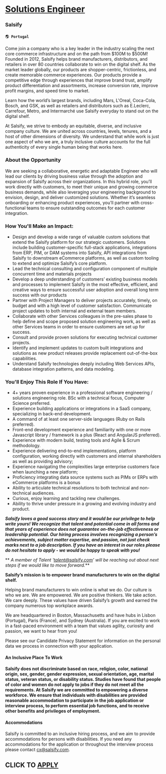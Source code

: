 # [Solutions Engineer](https://www.remotewlb.com/apply/solutions-engineer-68044)  
### Salsify  
#### `🌎 Portugal`  

Come join a company who is a key leader in the industry scaling the next core commerce infrastructure and on the path from $100M to $500M! Founded in 2012, Salsify helps brand manufacturers, distributors, and retailers in over 80 countries collaborate to win on the digital shelf. As the market leader globally, our products are shopper-centric, frictionless, and create memorable commerce experiences. Our products provide a competitive edge through experiences that improve brand trust, amplify product differentiation and assortments, increase conversion rate, improve profit margins, and speed time to market.

Learn how the world’s largest brands, including Mars, L'Oreal, Coca-Cola, Bosch, and GSK, as well as retailers and distributors such as E.Leclerc, Carrefour, Metro, and Intermarché use Salsify everyday to stand out on the digital shelf.

At Salsify, we strive to embody an equitable, diverse, and inclusive company culture. We are united across countries, levels, tenures, and a host of other dimensions of diversity. We understand that while work is just one aspect of who we are, a truly inclusive culture accounts for the full authenticity of every single human being that works here.

### **About the Opportunity**

We are seeking a collaborative, energetic and adaptable Engineer who will lead our clients by driving business value through the adoption and expansion of Salsify across their organizations. In this hybrid role, you’ll work directly with customers, to meet their unique and growing commerce business demands, while also leveraging your engineering background to envision, design, and deliver customized solutions. Whether it’s seamless onboarding or enhancing product experiences, you’ll partner with cross-functional teams to ensure outstanding outcomes for each customer integration.

### How You'll Make an Impact:

  * Design and develop a wide range of valuable custom solutions that extend the Salsify platform for our strategic customers. Solutions include building customer-specific full-stack applications, integrations from ERP, PIM, or DAM systems into Salsify, API integrations from Salsify to downstream eCommerce platforms, as well as custom tooling to extend and optimize Salsify’s core platform.
  * Lead the technical consulting and configuration component of multiple concurrent time and materials projects
  * Develop a deep understanding of customers’ existing business models and processes to implement Salsify in the most effective, efficient, and creative ways to ensure successful user adoption and overall long term success with our products
  * Partner with Project Managers to deliver projects accurately, timely, on budget and with a high level of customer satisfaction. Communicate project updates to both internal and external team members.
  * Collaborate with other Services colleagues in the pre-sales phase to help define and scope proposed solution engineering work, as well as other Services teams in order to ensure customers are set up for success.
  * Consult and provide proven solutions for executing technical customer projects.
  * Identify and implement updates to custom built integrations and solutions as new product releases provide replacement out-of-the-box capabilities.
  * Understand Salsify technologies deeply including Web Services APIs, database integration patterns, and data modeling.

### You'll Enjoy This Role If You Have:

  * 4+ years proven experience in a professional software engineering / solutions engineering role. BSc with a technical focus, Computer Science preferred.
  * Experience building applications or integrations in a SaaS company, specializing in back-end development.
  * A command of at least one server-side languages (Ruby on Rails preferred).
  * Front-end development experience and familiarity with one or more Javascript library / framework is a plus (React and AngularJS preferred).
  * Experience with modern build, testing tools and Agile & Scrum methodology.
  * Experience delivering end-to-end implementations, platform configuration, working directly with customers and internal shareholders as well as providing advisory;
  * Experience navigating the complexities large enterprise customers face when launching a new platform;
  * Proficiency integrating data source systems such as PIMs or ERPs with eCommerce platforms is a bonus
  * Ability to articulate technical resolutions to both technical and non-technical audiences.
  * Curious, enjoy learning and tackling new challenges.
  * Ability to thrive under pressure in a growing and evolving industry and product.

**_Salsify loves a good success story and it would be our privilege to help write yours! We recognize that talent and potential come in all forms and that years of experience does not guarantee on-the-job effectiveness or leadership potential. Our hiring process involves recognizing a person’s achievements, subject matter expertise, and passion, not just check marks next to a job description. If you have an interest in our roles please do not hesitate to apply - we would be happy to speak with you!_**

 ** _A member of Talent 'talent@salsify.com' will be reaching out about next steps if we would like to move forward._**

 **Salsify’s mission is to empower brand manufacturers to win on the digital shelf.**

Helping brand manufacturers to win online is what we do. Our culture is who we are. We are empowered. We are positive thinkers. We take action. We care deeply. These values have driven Salsify’s growth and earned the company numerous top workplace awards.

We are headquartered in Boston, Massachusetts and have hubs in Lisbon (Portugal), Paris (France), and Sydney (Australia). If you are excited to work in a fast-paced environment with a team that values agility, curiosity and passion, we want to hear from you!

Please see our Candidate Privacy Statement for information on the personal data we process in connection with your application.

####  **An Inclusive Place To Work**  

####  Salsify does not discriminate based on race, religion, color, national origin, sex, gender, gender expression, sexual orientation, age, marital status, veteran status, or disability status. Studies have found that people of color and women do not apply to jobs if they do not meet all the requirements. At Salsify we are committed to empowering a diverse workforce. We ensure that individuals with disabilities are provided reasonable accommodation to participate in the job application or interview process, to perform essential job functions, and to receive other benefits and privileges of employment.

#### **Accommodations**

Salsify is committed to an inclusive hiring process, and we aim to provide accommodations for persons with disabilities. If you need any accommodations for the application or throughout the interview process please contact cx@salsify.com.

  
## CLICK TO [APPLY](https://www.remotewlb.com/apply/solutions-engineer-68044)

